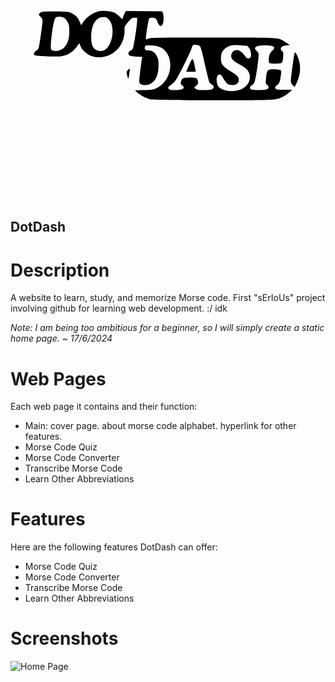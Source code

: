 <svg version="1.0" xmlns="http://www.w3.org/2000/svg"
 width="500.000000pt" height="500.000000pt" viewBox="0 0 500.000000 500.000000"
 preserveAspectRatio="xMidYMid meet">
<g transform="translate(0.000000,500.000000) scale(0.100000,-0.100000)"
fill="#000000" stroke="none">
<path d="M1370 3002 c-95 -32 -179 -99 -229 -181 -18 -31 -21 -33 -27 -15 -33
93 -66 134 -138 172 -49 26 -57 27 -240 30 -203 4 -247 0 -271 -24 -21 -21
-19 -29 16 -65 29 -30 30 -33 24 -98 -10 -102 -45 -342 -55 -382 -7 -23 -19
-40 -35 -47 -14 -7 -31 -24 -37 -38 -10 -22 -10 -28 5 -39 22 -16 368 -28 436
-15 98 18 180 72 237 156 35 51 39 54 45 32 12 -46 39 -86 88 -130 84 -76 207
-97 333 -58 175 54 288 212 288 402 0 63 3 73 33 110 69 87 83 98 126 98 l41
0 0 -47 c0 -57 -35 -300 -56 -395 -13 -58 -19 -68 -45 -78 -35 -15 -49 -54
-26 -77 11 -11 43 -17 112 -21 l97 -5 -6 -31 c-7 -32 -30 -221 -40 -318 -5
-49 -3 -61 14 -78 27 -27 107 -27 161 0 84 43 129 145 129 295 0 80 -3 98 -27
145 -32 62 -75 90 -140 90 -45 0 -61 20 -48 60 5 17 15 20 70 20 151 0 240
-45 292 -147 95 -188 12 -438 -176 -530 -51 -26 -68 -28 -201 -33 l-144 -5 44
-38 c52 -44 145 -91 210 -106 29 -7 376 -11 985 -11 1024 0 996 -1 1112 57 28
14 72 44 98 67 l47 41 -126 0 c-102 0 -129 3 -136 15 -16 25 -11 40 20 58 34
19 45 46 61 151 8 53 8 76 0 84 -14 14 -128 22 -176 13 -40 -8 -49 -30 -60
-151 -6 -67 -5 -71 20 -93 31 -27 29 -52 -5 -69 -31 -16 -223 -17 -251 -3 -30
17 -23 48 15 71 31 18 37 28 51 91 19 84 41 232 50 339 6 76 6 77 -24 108 -33
34 -35 39 -23 58 14 22 63 33 152 33 143 0 178 -26 115 -85 -40 -36 -55 -77
-55 -146 0 -57 5 -59 109 -59 106 0 113 7 119 108 4 74 3 81 -17 91 -28 15
-28 57 1 72 12 6 44 15 72 18 l51 7 -61 40 c-128 84 -53 79 -1159 79 -883 0
-984 -2 -1022 -16 l-43 -17 0 24 c0 50 41 298 51 311 13 15 72 17 99 3 10 -5
24 -27 30 -47 37 -115 100 -89 100 42 0 38 -6 80 -13 93 l-12 23 -288 2 -288
2 -24 -52 c-14 -28 -25 -60 -25 -69 0 -12 -14 -3 -46 30 -62 66 -119 89 -224
93 -62 2 -100 -2 -140 -15z m-510 -100 c14 -10 36 -40 50 -68 21 -41 24 -63
24 -139 0 -109 -21 -186 -65 -239 -53 -63 -138 -91 -203 -66 -24 9 -26 14 -26
72 0 80 27 293 49 377 12 51 22 69 41 79 31 16 96 8 130 -16z m700 -19 c108
-109 63 -419 -72 -489 -41 -21 -100 -17 -139 9 -46 31 -68 91 -68 192 -1 200
72 325 192 325 44 0 54 -4 87 -37z m1450 -431 c9 -11 31 -87 49 -168 46 -206
90 -384 102 -405 5 -10 21 -24 37 -31 18 -9 27 -21 27 -38 0 -38 -36 -50 -156
-50 -92 0 -110 3 -130 20 l-24 20 33 31 c31 27 33 34 27 67 -11 59 -17 62
-126 62 -109 0 -131 -11 -145 -73 -5 -25 -2 -33 22 -52 56 -45 9 -75 -116 -75
-59 0 -83 4 -95 16 -22 22 -16 33 36 69 24 18 57 50 72 73 44 66 234 444 247
493 7 24 17 50 23 58 17 20 97 8 117 -17z m705 14 c44 -1 51 -4 72 -34 24 -36
39 -108 28 -141 -7 -23 -38 -36 -59 -24 -7 4 -29 28 -48 53 -66 89 -159 101
-195 25 -31 -64 3 -114 118 -174 94 -49 129 -79 150 -125 60 -133 -29 -265
-200 -296 -110 -20 -249 16 -286 74 -25 38 -31 130 -11 161 23 35 52 32 75 -7
73 -124 89 -138 165 -138 61 0 100 33 100 83 0 46 -27 76 -117 129 -81 47
-133 91 -153 129 -19 37 -18 133 1 174 40 83 137 130 245 119 36 -4 87 -8 115
-8z"/>
<path d="M2872 2238 c-8 -11 -82 -176 -82 -185 0 -2 34 -3 75 -3 41 0 75 1 75
3 0 11 -23 128 -31 160 -10 39 -20 45 -37 25z"/>
<path d="M4507 2338 c-11 -40 -57 -397 -57 -434 0 -27 7 -43 31 -65 l30 -28
34 70 c66 138 69 286 9 420 -29 64 -39 71 -47 37z"/>
<path d="M1862 2077 c-21 -22 -21 -27 -11 -80 7 -31 15 -54 19 -52 4 3 11 31
14 62 4 32 9 66 12 76 7 24 -8 21 -34 -6z"/>
</g>
</svg>

## DotDash

# Description
A website to learn, study, and memorize Morse code. First "sErIoUs" project involving github for learning web development. :/ idk 

*Note: I am being too ambitious for a beginner, so I will simply create a static home page. ~ 17/6/2024*

# Web Pages
Each web page it contains and their function:
- Main: cover page. about morse code alphabet. hyperlink for other features.
- Morse Code Quiz
- Morse Code Converter
- Transcribe Morse Code
- Learn Other Abbreviations

# Features
Here are the following features DotDash can offer:
- Morse Code Quiz
- Morse Code Converter
- Transcribe Morse Code
- Learn Other Abbreviations

# Screenshots
![Home Page](./screenshots/homepage.png)
